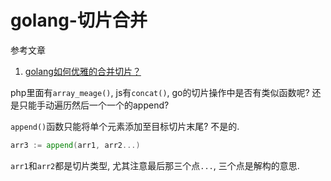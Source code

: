# golang-切片合并

参考文章

1. [golang如何优雅的合并切片？](https://segmentfault.com/q/1010000011354818)


php里面有`array_meage()`, js有`concat()`, go的切片操作中是否有类似函数呢? 还是只能手动遍历然后一个一个的append?

`append()`函数只能将单个元素添加至目标切片末尾? 不是的.

```go
arr3 := append(arr1, arr2...)
```

`arr1`和`arr2`都是切片类型, 尤其注意最后那三个点`...`, 三个点是解构的意思.